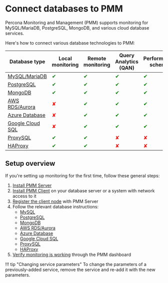 # Connect databases to PMM
Percona Monitoring and Management (PMM) supports monitoring for MySQL/MariaDB, PostgreSQL, MongoDB, and various cloud database services. 

Here's how to connect various database technologies to PMM:

| Database type                                | Local monitoring | Remote monitoring | Query Analytics (QAN) | Performance schema | Backup integration |
|----------------------------------------------|------------------|-------------------|------------------|---------------------|---------------------|
| [MySQL/MariaDB](../connect-database/mysql/mysql.md)     | <span style="color:green">✔</span> | <span style="color:green">✔</span> | <span style="color:green">✔</span> | <span style="color:green">✔</span> | <span style="color:green">✔</span> |
| [PostgreSQL](../connect-database/postgresql.md)          | <span style="color:green">✔</span> | <span style="color:green">✔</span> | <span style="color:green">✔</span> | <span style="color:green">✔</span> | <span style="color:red">✘</span> |
| [MongoDB](../connect-database/mongodb.md)                | <span style="color:green">✔</span> | <span style="color:green">✔</span> | <span style="color:green">✔</span> | <span style="color:green">✔</span> | <span style="color:green">✔</span> |
| [AWS RDS/Aurora](../connect-database/aws.md)             | <span style="color:red">✘</span>  | <span style="color:green">✔</span> | <span style="color:green">✔</span> | <span style="color:green">✔</span> | <span style="color:red">✘</span> |
| [Azure Database](../connect-database/azure.md)           | <span style="color:red">✘</span>  | <span style="color:green">✔</span> | <span style="color:green">✔</span> | <span style="color:green">✔</span> | <span style="color:red">✘</span> |
| [Google Cloud SQL](../connect-database/google.md)        | <span style="color:red">✘</span>  | <span style="color:green">✔</span> | <span style="color:green">✔</span> | <span style="color:green">✔</span> | <span style="color:red">✘</span> |
| [ProxySQL](../connect-database/proxysql.md)              | <span style="color:green">✔</span> | <span style="color:green">✔</span> | <span style="color:red">✘</span>  | <span style="color:red">✘</span>  | <span style="color:red">✘</span> |
| [HAProxy](../connect-database/haproxy.md)                | <span style="color:green">✔</span> | <span style="color:green">✔</span> | <span style="color:red">✘</span>  | <span style="color:red">✘</span>  | <span style="color:red">✘</span> |

## Setup overview

If you're setting up monitoring for the first time, follow these general steps:

1. [Install PMM Server](../../install-pmm-server/index.md)
2. [Install PMM Client](../../install-pmm-client/index.md) on your database server or a system with network access to it
3. [Register the client node](../../register-client-node/index.md) with PMM Server
4. Follow the relevant database instructions:
    - [MySQL](../connect-database/mysql/mysql.md)
    - [PostgreSQL](../connect-database/postgresql.md)
    - [MongoDB](../connect-database/mongodb.md)
    - [AWS RDS/Aurora](../connect-database/aws.md)
    - [Azure Database](../connect-database/azure.md)
    - [Google Cloud SQL](../connect-database/google.md)
    - [ProxySQL](../connect-database/proxysql.md)
    - [HAProxy](../connect-database/haproxy.md)
5. [Verify monitoring is working](../../../use/using-pmm.md) through the PMM dashboard

!!! tip "Changing service parameters"
    To change the parameters of a previously-added service, remove the service and re-add it with the new parameters.

